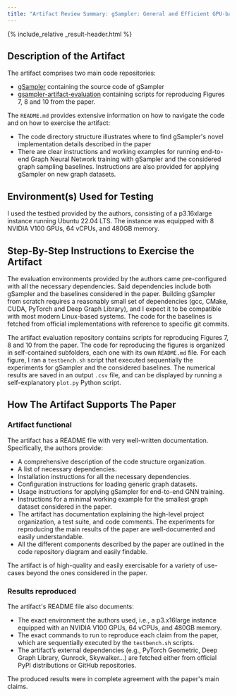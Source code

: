```yaml
---
title: "Artifact Review Summary: gSampler: General and Efficient GPU-based Graph Sampling for Graph Learning"
---
```


{% include_relative _result-header.html %}

## Description of the Artifact
The artifact comprises two main code repositories:

- [gSampler](https://github.com/gsampler9/gSampler) containing the source code of gSampler
- [gsampler-artifact-evaluation](https://github.com/gpzlx1/gsampler-artifact-evaluation) containing scripts for reproducing Figures 7, 8 and 10 from the paper.

The `README.md` provides extensive information on how to navigate the code and on how to exercise the artifact: 
- The code directory structure illustrates where to find gSampler's novel implementation details described in the paper
- There are clear instructions and working examples for running end-to-end Graph Neural Network training with gSampler and the considered graph sampling baselines. Instructions are also provided for applying gSampler on new graph datasets.

## Environment(s) Used for Testing

I used the testbed provided by the authors, consisting of a p3.16xlarge instance running Ubuntu 22.04 LTS. The instance was equipped with 8 NVIDIA V100 GPUs, 64 vCPUs, and 480GB memory.

## Step-By-Step Instructions to Exercise the Artifact

The evaluation environments provided by the authors came pre-configured with all the necessary dependencies. Said dependencies include both gSampler and the baselines considered in the paper. Building gSampler from scratch requires a reasonably small set of dependencies (gcc, CMake, CUDA, PyTorch and Deep Graph Library), and I expect it to be compatible with most modern Linux-based systems. The code for the baselines is fetched from official implementations with reference to specific git commits.

The artifact evaluation repository contains scripts for reproducing Figures 7, 8 and 10 from the paper. The code for reproducing the figures is organized in self-contained subfolders, each one with its own `README.md` file. For each figure, I ran a `testbench.sh` script that executed sequentially the experiments for gSampler and the considered baselines. The numerical results are saved in an output `.csv` file, and can be displayed by running a self-explanatory `plot.py` Python script.

## How The Artifact Supports The Paper

### Artifact functional
The artifact has a README file with very well-written documentation. Specifically, the authors provide:

- A comprehensive description of the code structure organization.
- A list of necessary dependencies.
- Installation instructions for all the necessary dependencies.
- Configuration instructions for loading generic graph datasets.
- Usage instructions for applying gSampler for end-to-end GNN training.
- Instructions for a minimal working example for the smallest graph dataset considered in the paper.
- The artifact has documentation explaining the high-level project organization, a test suite, and code comments. The experiments for reproducing the main results of the paper are well-documented and easily understandable.
- All the different components described by the paper are outlined in the code repository diagram and easily findable.

The artifact is of high-quality and easily exercisable for a variety of use-cases beyond the ones considered in the paper.

### Results reproduced
The artifact's README file also documents:
- The exact environment the authors used, i.e., a p3.x16large instance equipped with an NVIDIA V100 GPUs, 64 vCPUs, and 480GB memory.
- The exact commands to run to reproduce each claim from the paper, which are sequentially executed by the `testbench.sh` scripts.
- The artifact’s external dependencies (e.g., PyTorch Geometric, Deep Graph Library, Gunrock, Skywalker...) are fetched either from official PyPI distributions or GitHub repositories.

The produced results were in complete agreement with the paper's main claims. 

